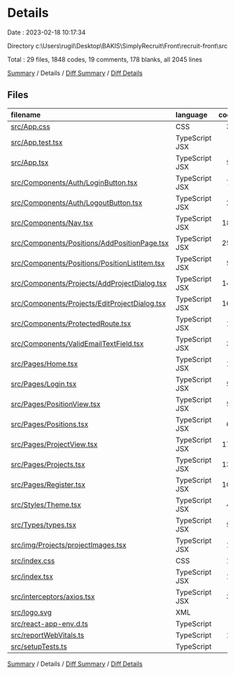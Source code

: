 # Details

Date : 2023-02-18 10:17:34

Directory c:\\Users\\rugil\\Desktop\\BAKIS\\SimplyRecruit\\Front\\recruit-front\\src

Total : 29 files,  1848 codes, 19 comments, 178 blanks, all 2045 lines

[Summary](results.md) / Details / [Diff Summary](diff.md) / [Diff Details](diff-details.md)

## Files
| filename | language | code | comment | blank | total |
| :--- | :--- | ---: | ---: | ---: | ---: |
| [src/App.css](/src/App.css) | CSS | 37 | 0 | 7 | 44 |
| [src/App.test.tsx](/src/App.test.tsx) | TypeScript JSX | 8 | 0 | 2 | 10 |
| [src/App.tsx](/src/App.tsx) | TypeScript JSX | 59 | 0 | 3 | 62 |
| [src/Components/Auth/LoginButton.tsx](/src/Components/Auth/LoginButton.tsx) | TypeScript JSX | 78 | 0 | 6 | 84 |
| [src/Components/Auth/LogoutButton.tsx](/src/Components/Auth/LogoutButton.tsx) | TypeScript JSX | 27 | 0 | 5 | 32 |
| [src/Components/Nav.tsx](/src/Components/Nav.tsx) | TypeScript JSX | 181 | 0 | 8 | 189 |
| [src/Components/Positions/AddPositionPage.tsx](/src/Components/Positions/AddPositionPage.tsx) | TypeScript JSX | 256 | 0 | 22 | 278 |
| [src/Components/Positions/PositionListItem.tsx](/src/Components/Positions/PositionListItem.tsx) | TypeScript JSX | 58 | 0 | 5 | 63 |
| [src/Components/Projects/AddProjectDialog.tsx](/src/Components/Projects/AddProjectDialog.tsx) | TypeScript JSX | 146 | 0 | 14 | 160 |
| [src/Components/Projects/EditProjectDialog.tsx](/src/Components/Projects/EditProjectDialog.tsx) | TypeScript JSX | 163 | 0 | 17 | 180 |
| [src/Components/ProtectedRoute.tsx](/src/Components/ProtectedRoute.tsx) | TypeScript JSX | 13 | 0 | 4 | 17 |
| [src/Components/ValidEmailTextField.tsx](/src/Components/ValidEmailTextField.tsx) | TypeScript JSX | 35 | 0 | 6 | 41 |
| [src/Pages/Home.tsx](/src/Pages/Home.tsx) | TypeScript JSX | 18 | 0 | 6 | 24 |
| [src/Pages/Login.tsx](/src/Pages/Login.tsx) | TypeScript JSX | 51 | 0 | 3 | 54 |
| [src/Pages/PositionView.tsx](/src/Pages/PositionView.tsx) | TypeScript JSX | 50 | 0 | 6 | 56 |
| [src/Pages/Positions.tsx](/src/Pages/Positions.tsx) | TypeScript JSX | 65 | 0 | 4 | 69 |
| [src/Pages/ProjectView.tsx](/src/Pages/ProjectView.tsx) | TypeScript JSX | 171 | 0 | 13 | 184 |
| [src/Pages/Projects.tsx](/src/Pages/Projects.tsx) | TypeScript JSX | 132 | 0 | 9 | 141 |
| [src/Pages/Register.tsx](/src/Pages/Register.tsx) | TypeScript JSX | 108 | 0 | 5 | 113 |
| [src/Styles/Theme.tsx](/src/Styles/Theme.tsx) | TypeScript JSX | 45 | 0 | 8 | 53 |
| [src/Types/types.tsx](/src/Types/types.tsx) | TypeScript JSX | 59 | 0 | 6 | 65 |
| [src/img/Projects/projectImages.tsx](/src/img/Projects/projectImages.tsx) | TypeScript JSX | 13 | 11 | 2 | 26 |
| [src/index.css](/src/index.css) | CSS | 12 | 0 | 2 | 14 |
| [src/index.tsx](/src/index.tsx) | TypeScript JSX | 11 | 3 | 3 | 17 |
| [src/interceptors/axios.tsx](/src/interceptors/axios.tsx) | TypeScript JSX | 37 | 0 | 7 | 44 |
| [src/logo.svg](/src/logo.svg) | XML | 1 | 0 | 0 | 1 |
| [src/react-app-env.d.ts](/src/react-app-env.d.ts) | TypeScript | 0 | 1 | 1 | 2 |
| [src/reportWebVitals.ts](/src/reportWebVitals.ts) | TypeScript | 13 | 0 | 3 | 16 |
| [src/setupTests.ts](/src/setupTests.ts) | TypeScript | 1 | 4 | 1 | 6 |

[Summary](results.md) / Details / [Diff Summary](diff.md) / [Diff Details](diff-details.md)